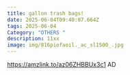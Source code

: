 ```yaml
---
title: gallon trash bags!
date: 2025-06-04T09:40:07.664Z
tags: 2025-06-04
Category: "OTHERS "
description: 11xx
image: img/816piofaoil._ac_sl1500_.jpg
---
```

https://amzlink.to/az06ZHBBUx3c1 AD